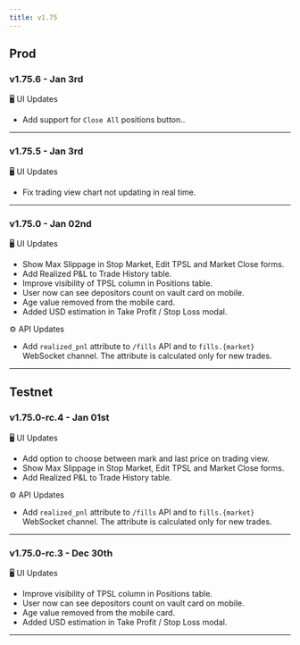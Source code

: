 ```yaml
---
title: v1.75
---
```


## Prod
### v1.75.6 - Jan 3rd

🖥️  UI Updates
* Add support for `Close All` positions button..

---

### v1.75.5 - Jan 3rd

🖥️  UI Updates
* Fix trading view chart not updating in real time.

---

### v1.75.0 - Jan 02nd

🖥️  UI Updates
* Show Max Slippage in Stop Market, Edit TPSL and Market Close forms.
* Add Realized P&L to Trade History table.
* Improve visibility of TPSL column in Positions table.
* User now can see depositors count on vault card on mobile. 
* Age value removed from the mobile card.
* Added USD estimation in Take Profit / Stop Loss modal.

⚙️ API Updates
* Add `realized_pnl` attribute to `/fills` API and to `fills.{market}` WebSocket channel. The attribute is calculated only for new trades.

---


## Testnet
### v1.75.0-rc.4 - Jan 01st

🖥️  UI Updates
* Add option to choose between mark and last price on trading view.
* Show Max Slippage in Stop Market, Edit TPSL and Market Close forms.
* Add Realized P&L to Trade History table.

⚙️ API Updates

* Add `realized_pnl` attribute to `/fills` API and to `fills.{market}` WebSocket channel. The attribute is calculated only for new trades.

---
### v1.75.0-rc.3 - Dec 30th

🖥️  UI Updates
* Improve visibility of TPSL column in Positions table.
* User now can see depositors count on vault card on mobile. 
* Age value removed from the mobile card.
* Added USD estimation in Take Profit / Stop Loss modal.
---


